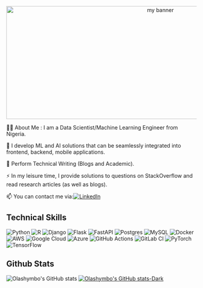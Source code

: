 <p align="center">
<img width="800" height="300" src="https://user-images.githubusercontent.com/15322430/225648512-12793c30-187e-4b7a-b38e-d90a8deb770f.gif"
alt="my banner">

</p>

👩‍💻  About Me : I am a Data Scientist/Machine Learning Engineer from Nigeria.

🔭 I develop ML and AI solutions that can be seamlessly integrated into frontend, backend, mobile applications.

🌱 Perform Technical Writing (Blogs and Academic).

⚡ In my leisure time, I provide solutions to questions on StackOverflow and read research articles (as well as blogs).

📫 You can contact me via:[![LinkedIn](https://img.shields.io/badge/linkedin-%230077B5.svg?style=for-the-badge&logo=linkedin&logoColor=white)](https://www.linkedin.com/in/olasimbo-arigbabu/)


## Technical Skills

![Python](https://img.shields.io/badge/python-3670A0?style=for-the-badge&logo=python&logoColor=ffdd54)  ![R](https://img.shields.io/badge/r-%23276DC3.svg?style=for-the-badge&logo=r&logoColor=white) ![Django](https://img.shields.io/badge/django-%23092E20.svg?style=for-the-badge&logo=django&logoColor=white)  ![Flask](https://img.shields.io/badge/flask-%23000.svg?style=for-the-badge&logo=flask&logoColor=white)
![FastAPI](https://img.shields.io/badge/FastAPI-005571?style=for-the-badge&logo=fastapi) ![Postgres](https://img.shields.io/badge/postgres-%23316192.svg?style=for-the-badge&logo=postgresql&logoColor=white) ![MySQL](https://img.shields.io/badge/mysql-%2300f.svg?style=for-the-badge&logo=mysql&logoColor=white) ![Docker](https://img.shields.io/badge/docker-%230db7ed.svg?style=for-the-badge&logo=docker&logoColor=white) ![AWS](https://img.shields.io/badge/AWS-%23FF9900.svg?style=for-the-badge&logo=amazon-aws&logoColor=white) ![Google Cloud](https://img.shields.io/badge/GoogleCloud-%234285F4.svg?style=for-the-badge&logo=google-cloud&logoColor=white) 	![Azure](https://img.shields.io/badge/azure-%230072C6.svg?style=for-the-badge&logo=microsoftazure&logoColor=white) ![GitHub Actions](https://img.shields.io/badge/github%20actions-%232671E5.svg?style=for-the-badge&logo=githubactions&logoColor=white) ![GitLab CI](https://img.shields.io/badge/gitlab%20ci-%23181717.svg?style=for-the-badge&logo=gitlab&logoColor=white)  ![PyTorch](https://img.shields.io/badge/PyTorch-%23EE4C2C.svg?style=for-the-badge&logo=PyTorch&logoColor=white) ![TensorFlow](https://img.shields.io/badge/TensorFlow-%23FF6F00.svg?style=for-the-badge&logo=TensorFlow&logoColor=white)


## Github Stats

![Olashymbo's GitHub stats](https://github-readme-stats-sigma-five.vercel.app/api/top-langs/?username=olahsymbo&theme=react&line_height=30&hide=css)
[![Olashymbo's GitHub stats-Dark](https://github-readme-stats.vercel.app/api?username=olahsymbo&show_icons=true&theme=dark#gh-dark-mode-only)](https://github.com/anuraghazra/github-readme-stats#gh-dark-mode-only)
